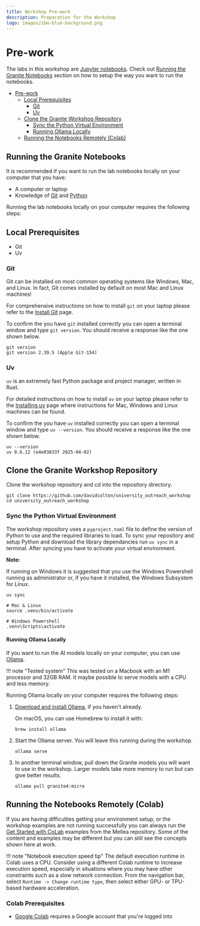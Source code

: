```yaml
---
title: Workshop Pre-work
description: Preparation for the Workshop
logo: images/ibm-blue-background.png
---
```



# Pre-work

The labs in this workshop are [Jupyter notebooks](https://jupyter.org/). Check out [Running the Granite Notebooks](#running-the-granite-notebooks) section on how to setup the way you want to run the notebooks.

- [Pre-work](#pre-work)
  - [Local Prerequisites](#local-prerequisites)
    - [Git](#git)
    - [Uv](#uv)
  - [Clone the Granite Workshop Repository](#clone-the-granite-workshop-repository)
    - [Sync the Python Virtual Environment](#sync-the-python-virtual-environment)
    - [Running Ollama Locally](#running-ollama-locally)
  - [Running the Notebooks Remotely (Colab)](#running-the-notebooks-remotely-colab)


## Running the Granite Notebooks

It is recommended if you want to run the lab notebooks locally on your computer that you have:

- A computer or laptop
- Knowledge of [Git](https://git-scm.com/) and [Python](https://www.python.org/)

Running the lab notebooks locally on your computer requires the following steps:

## Local Prerequisites

- Git
- Uv

### Git

Git can be installed on most common operating systems like Windows,  Mac, and Linux. In fact, Git comes installed by default on most Mac and  Linux machines!

For comprehensive instructions on how to install `git` on your laptop please refer to the [Install Git](https://github.com/git-guides/install-git) page.

To confirm the you have `git` installed correctly you can open a terminal window and type `git version`. You should receive a response like the one shown below.

```shell
git version
git version 2.39.5 (Apple Git-154)
```

### Uv

`uv` is an extremely fast Python package and project manager, written in Rust.

For detailed instructions on how to install `uv` on your laptop please refer to the [Installing uv](https://docs.astral.sh/uv/getting-started/installation/#installing-uv) page where instructions for Mac, Windows and Linux machines can be found.

To confirm the you have `uv` installed correctly you can open a terminal window and type `uv --version`. You should receive a response like the one shown below.

```shell
uv --version
uv 0.6.12 (e4e03833f 2025-04-02)
```

## Clone the Granite Workshop Repository

Clone the workshop repository and cd into the repository directory.

```shell
git clone https://github.com/davidcolton/university_outreach_workshop
cd university_outreach_workshop
```

### Sync the Python Virtual Environment

The workshop repository uses a `pyproject.toml` file to define the version of Python to use and the required libraries to load. To sync your repository and setup Python and download the library dependancies run `uv sync` in a terminal. After syncing you have to activate your virtual environment.

**Note:**

If running on Windows it is suggested that you use the Windows Powershell running as administrator or, if you have it installed, the Windows Subsystem for Linux.

```shell
uv sync

# Mac & Linux
source .venv/bin/activate

# Windows Powershell
.venv\Scripts\activate
```

#### Running Ollama Locally

If you want to run the AI models locally on your computer, you can use [Ollama](https://ollama.com/download).

!!! note "Tested system"
    This was tested on a Macbook with an M1 processor and 32GB RAM. It maybe possible to serve models with a CPU and less memory.

Running Ollama locally on your computer requires the following steps:

1. [Download and install Ollama](https://github.com/ollama/ollama?tab=readme-ov-file#ollama), if you haven't already.

    On macOS, you can use Homebrew to install it with:

    ```shell
    brew install ollama
    ```

1. Start the Ollama server. You will leave this running during the workshop.

    ```shell
    ollama serve
    ```

1. In another terminal window, pull down the Granite models you will want to use in the workshop. Larger models take more memory to run but can give better results.

    ```shell
    ollama pull granite4:micro
    ```



## Running the Notebooks Remotely (Colab)

If you are having difficulties getting your environment setup, or the workshop examples are not running successfully you can always run the [Get Started with CoLab](https://github.com/generative-computing/mellea?tab=readme-ov-file#get-started-with-colab) examples from the Mellea repository. Some of the content and examples may be different but you can still see the concepts shown here at work.



!!! note "Notebook execution speed tip"
    The default execution runtime in Colab uses a CPU. Consider using a different Colab runtime to increase execution speed, especially in situations where you may have other constraints such as a slow network connection. From the navigation bar, select `Runtime -> Change runtime type`, then select either GPU- or TPU-based hardware acceleration.



### Colab Prerequisites

- [Google Colab](https://colab.research.google.com) requires a Google account that you're logged into

